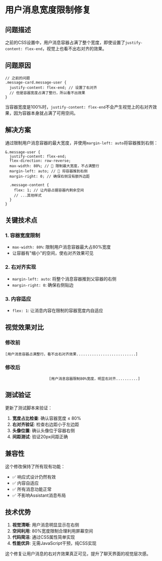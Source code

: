 # 用户消息宽度限制修复

## 问题描述

之前的CSS设置中，用户消息容器占满了整个宽度，即使设置了`justify-content: flex-end`，视觉上也看不出右对齐的效果。

## 问题原因

```less
// 之前的问题
.message-card.message-user {
  justify-content: flex-end; // 设置了右对齐
  // 但是容器宽度占满了整行，所以看不出效果
}
```

当容器宽度是100%时，`justify-content: flex-end`不会产生视觉上的右对齐效果，因为容器本身就占满了可用空间。

## 解决方案

通过限制用户消息容器的最大宽度，并使用`margin-left: auto`将容器推到右侧：

```less
&.message-user {
  justify-content: flex-end;
  flex-direction: row-reverse;
  max-width: 80%; // 🔑 限制最大宽度，不占满整行
  margin-left: auto; // 🔑 将容器推到右侧
  margin-right: 0; // 确保右侧没有额外边距
  
  .message-content {
    flex: 1; // 让内容占据容器内剩余空间
    // ...其他样式
  }
}
```

## 关键技术点

### 1. 容器宽度限制
- `max-width: 80%`: 限制用户消息容器最大占80%宽度
- 让容器有"缩小"的空间，使右对齐效果可见

### 2. 右对齐实现
- `margin-left: auto`: 将整个消息容器推到父容器的右侧
- `margin-right: 0`: 确保右侧贴边

### 3. 内容适应
- `flex: 1`: 让消息内容在限制的容器宽度内自适应

## 视觉效果对比

### 修改前
```
[用户消息容器占满整行，看不出右对齐效果...........................]
```

### 修改后
```
                    [用户消息容器限制80%宽度，明显右对齐..........]
```

## 测试验证

更新了测试脚本来验证：

1. **宽度占比检查**: 确认容器宽度 ≤ 80%
2. **右对齐验证**: 检查右边距小于左边距
3. **头像位置**: 确认头像位于容器右侧
4. **间距测试**: 验证20px间距正确

## 兼容性

这个修改保持了所有现有功能：
- ✅ 响应式设计仍然有效
- ✅ 内容自适应
- ✅ 所有消息功能正常
- ✅ 不影响Assistant消息布局

## 技术优势

1. **视觉清晰**: 用户消息明显显示在右侧
2. **空间利用**: 80%宽度限制合理利用屏幕空间
3. **代码简洁**: 通过CSS属性简单实现
4. **性能优异**: 无需JavaScript干预，纯CSS实现

这个修复让用户消息的右对齐效果真正可见，提升了聊天界面的视觉层次感。
